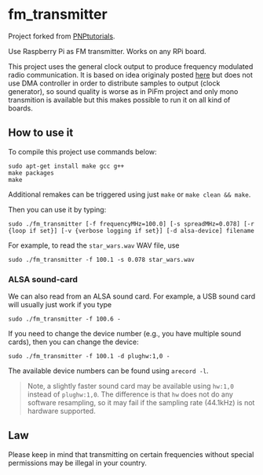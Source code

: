 # fm_transmitter

Project forked from [PNPtutorials](https://github.com/PNPtutorials/FM_Transmitter_RPi3).

Use Raspberry Pi as FM transmitter. Works on any RPi board.

This project uses the general clock output to produce frequency modulated radio
communication. It is based on idea originaly posted [here][orig] but does not 
use DMA controller in order to distribute samples to output (clock generator),
so sound quality is worse as in PiFm project and only mono transmition is available 
but this makes possible to run it on all kind of boards.

[orig]: http://icrobotics.co.uk/wiki/index.php/Turning_the_Raspberry_Pi_Into_an_FM_Transmitter

## How to use it

To compile this project use commands below:
```
sudo apt-get install make gcc g++
make packages
make
``` 

Additional remakes can be triggered using just `make` or `make clean && make`.

Then you can use it by typing:
```
sudo ./fm_transmitter [-f frequencyMHz=100.0] [-s spreadMHz=0.078] [-r {loop if set}] [-v {verbose logging if set}] [-d alsa-device] filename
```

For example, to read the `star_wars.wav` WAV file, use

```
sudo ./fm_transmitter -f 100.1 -s 0.078 star_wars.wav
```


### ALSA sound-card

We can also read from an ALSA sound card. For example, a USB sound card will usually
just work if you type

```
sudo ./fm_transmitter -f 100.6 -
```

If you need to change the device number (e.g., you have multiple sound cards),
then you can change the device:

```
sudo ./fm_transmitter -f 100.1 -d plughw:1,0 -
```

The available device numbers can be found using `arecord -l`. 

  > Note, a slightly faster sound card may be available using `hw:1,0` instead 
  > of `plughw:1,0`. The difference is that `hw` does not do any software 
  > resampling, so it may fail if the sampling rate (44.1kHz) is not hardware 
  > supported.

## Law
Please keep in mind that transmitting on certain frequencies without special 
permissions may be illegal in your country.
